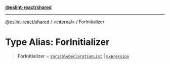 [**@eslint-react/shared**](../../README.md)

***

[@eslint-react/shared](../../README.md) / [\<internal\>](../README.md) / ForInitializer

# Type Alias: ForInitializer

> **ForInitializer** = [`VariableDeclarationList`](../interfaces/VariableDeclarationList.md) \| [`Expression`](../interfaces/Expression.md)
